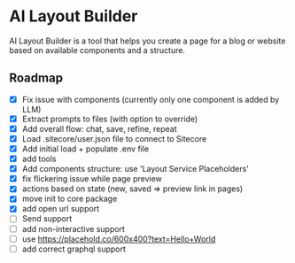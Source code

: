 # AI Layout Builder

AI Layout Builder is a tool that helps you create a page for a blog or website based on available components and a structure.

## Roadmap
- [x] Fix issue with components (currently only one component is added by LLM)
- [x] Extract prompts to files (with option to override)
- [x] Add overall flow: chat, save, refine, repeat
- [x] Load .sitecore/user.json file to connect to Sitecore
- [x] Add initial load + populate .env file
- [x] add tools
- [x] Add components structure: use 'Layout Service Placeholders'
- [x] fix flickering issue while page preview
- [x] actions based on state (new, saved => preview link in pages)
- [x] move init to core package
- [x] add open url support
- [ ] Send support
- [ ] add non-interactive support
- [ ] use https://placehold.co/600x400?text=Hello+World
- [ ] add correct graphql support
